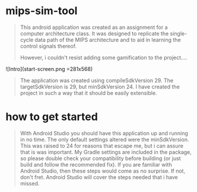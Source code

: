 # mips-sim-tool
> This android application was created as an assignment for a computer architecture class.
> It was designed to replicate the single-cycle data path of the MIPS architecture
> and to aid in learning the control signals thereof.
>
> However, i couldn't resist adding some gamification to the project....

![Intro](start-screen.png =281x568)

> The application was created using compileSdkVersion 29.
> The targetSdkVersion is 29, but minSdkVersion 24.
> I have created the project in such a way that it should be easily extensible.

# how to get started
> With Android Studio you should have this application up and running in no time. The only default settings altered
> were the minSdkVersion.  This was raised to 24 for reasons that escape me, but i can assure that is was important.
> My Gradle settings are included in the package, so please double check your compatibility before building
> (or just build and follow the recommended fix). If you are familiar with Android Studio, then these steps would come
> as no surprise. If not, don't fret.  Android Studio will cover the steps needed that i have missed.
